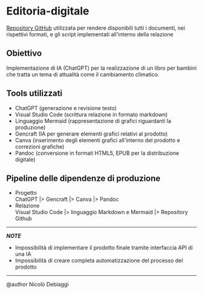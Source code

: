 # Editoria-digitale
[Repository GitHub](https://github.com/NicoloDebiaggi/Esame-editoria-digitale/tree/main) utilizzata per rendere disponibili tutti i documenti, nei rispettivi formati, e gli script implementati all'interno della relazione
## Obiettivo
Implementazione di IA (ChatGPT) per la realizzazione di un libro per bambini che tratta un tema di attualità come il cambiamento climatico.

## Tools utilizzati
- ChatGPT (generazione e revisione testo)
- Visual Studio Code (scrittura relazione in formato markdown)
- Linguaggio Mermaid (rappresentazione di grafici riguardanti la produzione)
- Gencraft (IA per generare elementi grafici relativi al prodotto)
- Canva (inserimento degli elementi grafici all'interno del prodotto e correzioni grafiche)
- Pandoc (conversione in formati HTML5, EPUB per la distribuzione digitale)

## Pipeline delle dipendenze di produzione
- Progetto \
ChatGPT |> Gencraft |> Canva |> Pandoc 
- Relazione \
Visual Studio Code |> linguaggio Markdown e Mermaid |> Repository Github

---

***NOTE***
- Impossibilità di implementare il prodotto finale tramite interfaccia API di una IA
- Impossibilità di creare completa automatizzazione del processo del prodotto

---
@author Nicolò Debiaggi
